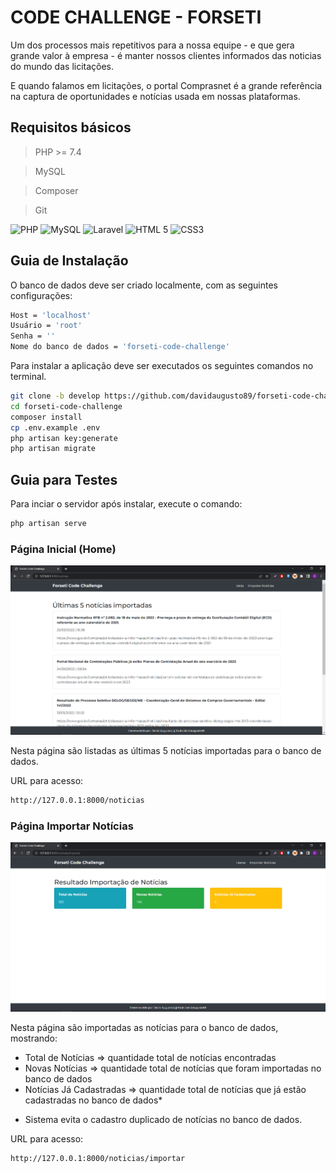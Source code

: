 # CODE CHALLENGE - FORSETI

Um dos processos mais repetitivos para a nossa equipe - e que gera grande valor à empresa - é manter nossos clientes informados das noticias do mundo das licitações.

E quando falamos em licitações, o portal Comprasnet é a grande referência na captura de oportunidades e notícias usada em nossas plataformas.

## Requisitos básicos

> PHP >= 7.4

> MySQL

> Composer

> Git

![PHP](https://img.shields.io/badge/PHP-777BB4?style=for-the-badge&logo=php&logoColor=white) ![MySQL](https://img.shields.io/badge/MySQL-00000F?style=for-the-badge&logo=mysql&logoColor=white) ![Laravel](https://img.shields.io/badge/Laravel-FF2D20?style=for-the-badge&logo=laravel&logoColor=white) ![HTML 5](https://img.shields.io/badge/HTML5-E34F26?style=for-the-badge&logo=html5&logoColor=white) ![CSS3](https://img.shields.io/badge/CSS3-1572B6?style=for-the-badge&logo=css3&logoColor=white)

## Guia de Instalação

O banco de dados deve ser criado localmente, com as seguintes configurações:

```sh
Host = 'localhost'
Usuário = 'root'
Senha = ''
Nome do banco de dados = 'forseti-code-challenge'
```

Para instalar a aplicação deve ser executados os seguintes comandos no terminal.

```sh
git clone -b develop https://github.com/davidaugusto89/forseti-code-challenge.git forseti-code-challenge
cd forseti-code-challenge
composer install
cp .env.example .env
php artisan key:generate
php artisan migrate
```
## Guia para Testes
Para inciar o servidor após instalar, execute o comando:

```sh
php artisan serve
```
### Página Inicial (Home)
![Página Inicial](https://raw.githubusercontent.com/davidaugusto89/forseti-code-challenge/main/public/images/print_pagina_inicial.png)

Nesta página são listadas as últimas 5 notícias importadas para o banco de dados.

URL para acesso:

```sh
http://127.0.0.1:8000/noticias
```

### Página Importar Notícias
![Página Importar Notícias](https://raw.githubusercontent.com/davidaugusto89/forseti-code-challenge/main/public/images/print_pagina_importar.png)

Nesta página são importadas as notícias para o banco de dados, mostrando: 
- Total de Notícias => quantidade total de notícias encontradas
- Novas Notícias => quantidade total de notícias que foram importadas no banco de dados
- Notícias Já Cadastradas => quantidade total de notícias que já estão cadastradas no banco de dados*

* Sistema evita o cadastro duplicado de notícias no banco de dados.

URL para acesso:

```sh
http://127.0.0.1:8000/noticias/importar
```

